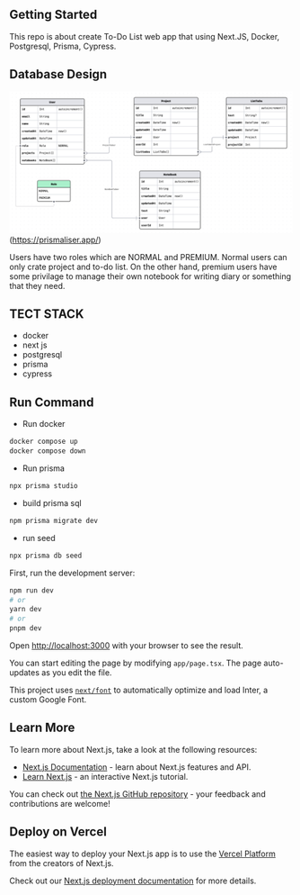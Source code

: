 ## Getting Started

This repo is about create To-Do List web app that using Next.JS, Docker, Postgresql, Prisma, Cypress.

## Database Design 
![Alt text](image.png)
(https://prismaliser.app/)

Users have two roles which are NORMAL and PREMIUM. Normal users can only crate project and to-do list. On the other hand, premium users have some privilage to manage their own notebook for writing diary or something that they need.

## TECT STACK
- docker
- next js
- postgresql
- prisma
- cypress

## Run Command
- Run docker
```bash
docker compose up
docker compose down
```
- Run prisma
```bash
npx prisma studio
```
- build prisma sql
```bash
npm prisma migrate dev
```
- run seed
```bash
npx prisma db seed  
``` 

First, run the development server:

```bash
npm run dev
# or
yarn dev
# or
pnpm dev
```

Open [http://localhost:3000](http://localhost:3000) with your browser to see the result.

You can start editing the page by modifying `app/page.tsx`. The page auto-updates as you edit the file.

This project uses [`next/font`](https://nextjs.org/docs/basic-features/font-optimization) to automatically optimize and load Inter, a custom Google Font.

## Learn More

To learn more about Next.js, take a look at the following resources:

- [Next.js Documentation](https://nextjs.org/docs) - learn about Next.js features and API.
- [Learn Next.js](https://nextjs.org/learn) - an interactive Next.js tutorial.

You can check out [the Next.js GitHub repository](https://github.com/vercel/next.js/) - your feedback and contributions are welcome!

## Deploy on Vercel

The easiest way to deploy your Next.js app is to use the [Vercel Platform](https://vercel.com/new?utm_medium=default-template&filter=next.js&utm_source=create-next-app&utm_campaign=create-next-app-readme) from the creators of Next.js.

Check out our [Next.js deployment documentation](https://nextjs.org/docs/deployment) for more details.






